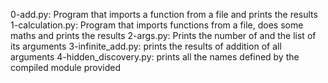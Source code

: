 0-add.py: Program that imports a function from a file and prints the results
1-calculation.py: Program that imports functions from a file, does some maths and prints the results
2-args.py: Prints the number of and the list of its arguments
3-infinite_add.py: prints the results of addition of all arguments
4-hidden_discovery.py: prints all the names defined by the compiled module provided
